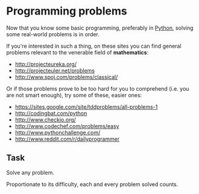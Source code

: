 Programming problems
======================

Now that you know some basic programming, preferably in
[Python](learn_python.md), solving some real-world problems is in order.

If you're interested in such a thing, on these sites you can find
general problems relevant to the venerable field of **mathematics**:
* http://projecteureka.org/
* http://projecteuler.net/problems
* http://www.spoj.com/problems/classical/

Or if those problems prove to be too hard for you to comprehend
(i.e. you are not smart enough), try some of these, easier ones:
* https://sites.google.com/site/tddproblems/all-problems-1
* http://codingbat.com/python
* http://www.checkio.org/
* http://www.codechef.com/problems/easy
* http://www.pythonchallenge.com/
* http://www.reddit.com/r/dailyprogrammer

Task
----
Solve any problem.

Proportionate to its difficulty, each and every
problem solved counts.

